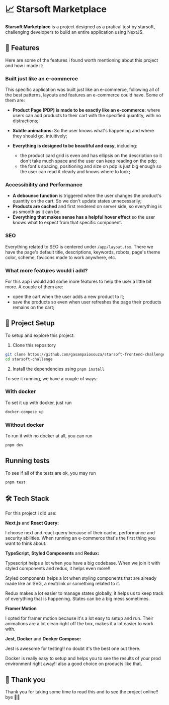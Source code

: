 # 📈 Starsoft Marketplace

**Starsoft Marketplace** is a project designed as a pratical test by starsoft, challenging developers to build an entire application using NextJS.

## 🚀 Features

Here are some of the features i found worth mentioning about this project and how i made it:

### Built just like an e-commerce

This specific application was built just like an e-commerce, following all of the best patterns, layouts and features an e-commerce could have. Some of them are:

- **Product Page (PDP) is made to be exactly like an e-commerce:** where users can add products to their cart with the specified quantity, with no distractions;

- **Subtle animations:** So the user knows what's happening and where they should go, intuitively;

- **Everything is designed to be beautiful and easy**, including:
   - the product card grid is even and has ellipsis on the description so it don't take much space and the user can keep reading on the pdp;
   - the font's spacing, positioning and size on pdp is just big enough so the user can read it clearly and knows where to look;

### Accessibility and Performance

- **A debounce function** is triggered when the user changes the product's quantity on the cart. So we don't update states unnecessarily;
- **Products are cached** and first rendered on server side, so everything is as smooth as it can be.
- **Everything that makes sense has a helpful hover effect** so the user knows what to expect from that specific component.

### SEO

Everything related to SEO is centered under `/app/layout.tsx`. There we have the page's default title, descriptions, keywords, robots, page's theme color, scheme, favicons made to work anywhere, etc.

### What more features would i add?

For this app i would add some more features to help the user a little bit more. A couple of them are:
- open the cart when the user adds a new product to it;
- save the products so even when user refreshes the page their products remains on the cart;

## 📁 Project Setup

To setup and explore this project:

1. Clone this repository
```bash
git clone https://github.com/gasampaiosouza/starsoft-frontend-challenge.git starsoft-challenge
cd starsoft-challenge
```

2. Install the dependencies using `pnpm install`

To see it running, we have a couple of ways:

### With docker

To set it up with docker, just run

```bash
docker-compose up
```

### Without docker

To run it with no docker at all, you can run

```bash
pnpm dev
```

## Running tests

To see if all of the tests are ok, you may run

```bash
pnpm test
```

## 🛠️ Tech Stack

For this project i did use:

**Next.js** and **React Query:**

I choose next and react query because of their cache, performance and security abilities. When running an e-commerce that's the first thing you want to think about.

**TypeScript**, **Styled Components** and **Redux:**

Typescript helps a lot when you have a big codebase. When we join it with styled components and redux, it helps even more!!

Styled components helps a lot when styling components that are already made like an SVG, a next/link or something related to it.

Redux makes a lot easier to manage states globally, it helps us to keep track of everything that is happening. States can be a big mess sometimes.


**Framer Motion**

I opted for framer motion because it's a lot easy to setup and run. Their animations are a lot clean right off the box, makes it a lot easier to work with.

**Jest**, **Docker** and **Docker Compose:**

Jest is awesome for testing!! no doubt it's the best one out there.

Docker is really easy to setup and helps you to see the results of your prod environment right away!! also a good choice on products like that.

## 🙏 Thank you

Thank you for taking some time to read this and to see the project online!! bye 🖖🏻

<!-- ### Other versions

For a portuguese version of this readme, [click here]() -->